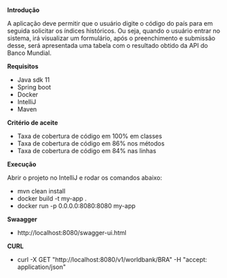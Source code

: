 **Introdução**

A aplicação deve permitir que o usuário digite o código do país para em seguida solicitar os índices históricos. Ou seja, quando o usuário entrar no sistema, irá visualizar um formulário, após o preenchimento e submissão desse, será apresentada uma tabela com o resultado obtido da API do Banco Mundial.

**Requisitos**

* Java sdk 11
* Spring boot
* Docker
* IntelliJ
* Maven 

**Critério de aceite**
* Taxa de cobertura de código em 100% em classes
* Taxa de cobertura de código em 86% nos métodos
* Taxa de cobertura de código em 84% nas linhas

**Execução**

Abrir o projeto no IntelliJ e rodar os comandos abaixo:

* mvn clean install
* docker build -t my-app .
* docker run -p 0.0.0.0:8080:8080 my-app

**Swaagger**
* http://localhost:8080/swagger-ui.html

**CURL**
* curl -X GET "http://localhost:8080/v1/worldbank/BRA" -H "accept: application/json"
